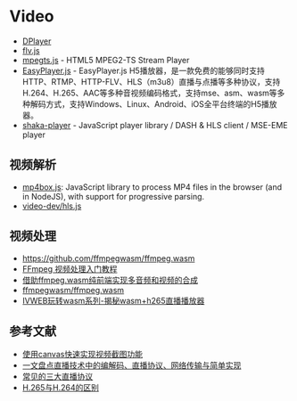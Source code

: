 # Video

- [DPlayer](https://github.com/MoePlayer/DPlayer)
- [flv.js](https://github.com/bilibili/flv.js)
- [mpegts.js](https://github.com/xqq/mpegts.js) - HTML5 MPEG2-TS Stream Player
- [EasyPlayer.js](https://github.com/tsingsee/EasyPlayer.js) - EasyPlayer.js H5播放器，是一款免费的能够同时支持HTTP、RTMP、HTTP-FLV、HLS（m3u8）直播与点播等多种协议，支持H.264、H.265、AAC等多种音视频编码格式，支持mse、asm、wasm等多种解码方式，支持Windows、Linux、Android、iOS全平台终端的H5播放器。
- [shaka-player](https://github.com/shaka-project/shaka-player) - JavaScript player library / DASH & HLS client / MSE-EME player

## 视频解析

- [mp4box.js](https://github.com/gpac/mp4box.js): JavaScript library to process MP4 files in the browser (and in NodeJS), with support for progressive parsing.
- [video-dev/hls.js](https://github.com/video-dev/hls.js/)

## 视频处理

- https://github.com/ffmpegwasm/ffmpeg.wasm
- [FFmpeg 视频处理入门教程](https://www.ruanyifeng.com/blog/2020/01/ffmpeg.html)
- [借助ffmpeg.wasm纯前端实现多音频和视频的合成](https://www.zhangxinxu.com/wordpress/2021/03/ffmpeg-wasm-audio-video-merge/)
- [ffmpegwasm/ffmpeg.wasm](https://github.com/ffmpegwasm/ffmpeg.wasm)
- [IVWEB玩转wasm系列-揭秘wasm+h265直播播放器](https://juejin.cn/post/6877058224424976392)

## 参考文献

- [使用canvas快速实现视频截图功能](https://juejin.cn/post/6844904089281789966)
- [一文盘点直播技术中的编解码、直播协议、网络传输与简单实现](https://segmentfault.com/a/1190000016819686)
- [常见的三大直播协议](https://russxia.com/2021/07/13/%E5%B8%B8%E8%A7%81%E7%9A%84%E4%B8%89%E5%A4%A7%E7%9B%B4%E6%92%AD%E5%8D%8F%E8%AE%AE/)
- [H.265与H.264的区别](https://zhuanlan.zhihu.com/p/36415767)

